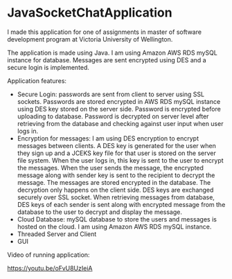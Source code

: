 # JavaSocketChatApplication

I made this application for one of assignments in master of software development program at Victoria University of Wellington.

The application is made using Java. I am using Amazon AWS RDS mySQL instance for database. Messages are sent encrypted using DES and a secure login is
implemented.

Application features:

- Secure Login: passwords are sent from client to server using SSL sockets. Passwords are stored encrypted in AWS RDS mySQL instance using DES key stored on the server side. Password is encrypted before uploading to database. Password is decrypted on server level after retrieving from the database and checking against user input when user logs in.
- Encryption for messages: I am using DES encryption to encrypt messages between clients. A DES key is generated for the user when they sign up and a JCEKS key file for that user is stored on the server file system. When the user logs in, this key is sent to the user to encrypt the messages. When the user sends the message, the encrypted message along with sender key is sent to the recipient to decrypt the message. The messages are stored encrypted in the database. The decryption only happens on the client side. DES keys are exchanged securely over SSL socket. When retrieving messages from database, DES keys of each sender is sent along with encrypted message from the database to the user to decrypt and display the message.
- Cloud Database: mySQL database to store the users and messages is hosted on the cloud. I am using Amazon AWS RDS mySQL instance.
- Threaded Server and Client
- GUI

Video of running application:

https://youtu.be/oFvU8UzIeiA
